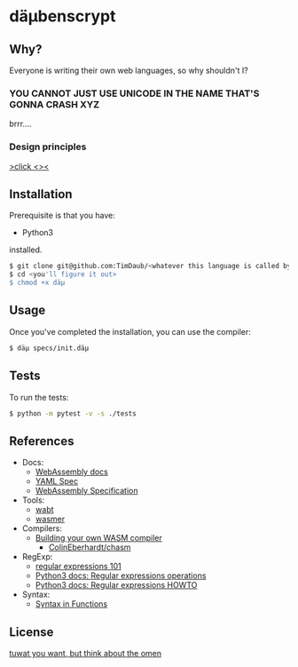 # däμbenscrypt

## Why?

Everyone is writing their own web languages, so why shouldn't I?

### YOU CANNOT JUST USE UNICODE IN THE NAME THAT'S GONNA CRASH XYZ

brrr....

### Design principles

[>click <<here>><](https://www.destroyallsoftware.com/talks/wat)

## Installation

Prerequisite is that you have:

- Python3

installed.


```bash
$ git clone git@github.com:TimDaub/<whatever this language is called by then>.git
$ cd <you'll figure it out>
$ chmod +x däμ
```

## Usage

Once you've completed the installation, you can use the compiler:

```bash
$ däμ specs/init.däμ
```

## Tests

To run the tests:

```bash
$ python -m pytest -v -s ./tests
```

## References

- Docs:
  - [WebAssembly docs](https://developer.mozilla.org/en-US/docs/WebAssembly)
  - [YAML Spec](https://yaml.org/spec/)
  - [WebAssembly Specification](https://webassembly.github.io/spec/core/index.html)
- Tools:
  - [wabt](https://github.com/webassembly/wabt)
  - [wasmer](https://github.com/wasmerio/python-ext-wasm)
- Compilers:
  - [Building your own WASM compiler](https://blog.scottlogic.com/2019/05/17/webassembly-compiler.html)
    - [ColinEberhardt/chasm](https://github.com/ColinEberhardt/chasm)
- RegExp:
  - [regular expressions 101](https://regex101.com/)
  - [Python3 docs: Regular expressions operations](https://docs.python.org/3/library/re.html)
  - [Python3 docs: Regular expressions HOWTO](https://docs.python.org/3/howto/regex.html)
- Syntax:
  - [Syntax in Functions](http://learnyouahaskell.com/syntax-in-functions)

## License

[tuwat you want, but think about the omen](https://www.youtube.com/watch?v=b-_wE0mJU5Y)

